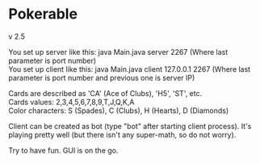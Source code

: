 ﻿Pokerable
=========
v 2.5

You set up server like this: java Main.java server 2267 (Where last parameter is port number)  
You set up client like this: java Main.java client 127.0.0.1 2267 (Where last parameter is port number and previous one is server IP)  

Cards are described as 'CA' (Ace of Clubs), 'H5', 'ST', etc.  
Cards values: 2,3,4,5,6,7,8,9,T,J,Q,K,A  
Color characters: S (Spades), C (Clubs), H (Hearts), D (Diamonds)  

Client can be created as bot (type "bot" after starting client process). It's playing pretty well (but there isn't any super-math, so do not worry).  

Try to have fun. GUI is on the go.  
